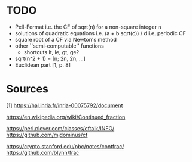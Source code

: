 
# TODO

* Pell-Fermat i.e. the CF of sqrt(n) for a non-square integer n
* solutions of quadratic equations
    i.e. (a + b sqrt(c)) / d
    i.e. periodic CF
* square root of a CF via Newton's method
* other ``semi-computable'' functions
  * shortcuts lt, le, gt, ge?
* sqrt(n^2 + 1) = [n; 2n, 2n, ...]
* Euclidean part [1, p. 8]

# Sources

  [1] https://hal.inria.fr/inria-00075792/document

  https://en.wikipedia.org/wiki/Continued_fraction

  https://perl.plover.com/classes/cftalk/INFO/
  https://github.com/mjdominus/cf


  https://crypto.stanford.edu/pbc/notes/contfrac/
  https://github.com/blynn/frac
